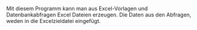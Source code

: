 
Mit diesem Programm kann man aus Excel-Vorlagen und Datenbankabfragen 
Excel Dateien erzeugen.
Die Daten aus den Abfragen, weden in die Excelzieldatei eingefügt.
